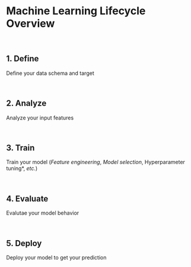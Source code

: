 # Machine Learning Lifecycle Overview

<br>

## 1. Define 

Define your data schema and target

<br>

## 2. Analyze

Analyze your input features

<br>

## 3. Train

Train your model (*Feature engineering*, *Model selection*, Hyperparameter tuning*, *etc.*)

<br>

## 4. Evaluate

Evalutae your model behavior

<br>

## 5. Deploy

Deploy your model to get your prediction